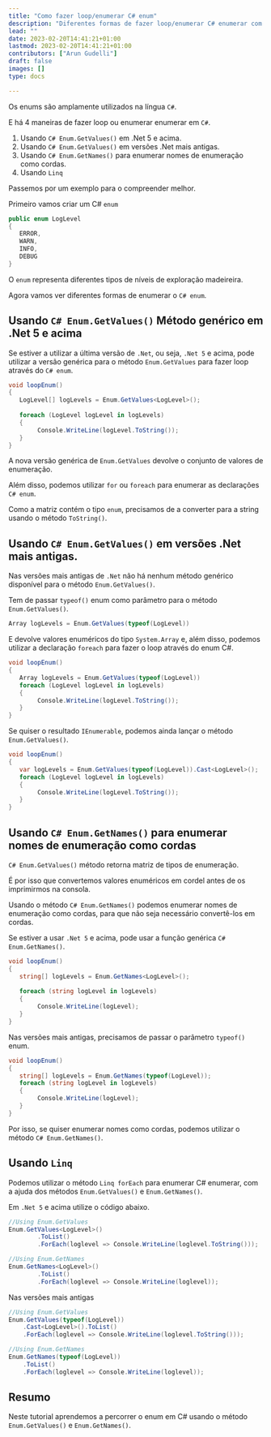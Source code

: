 ```yaml
---
title: "Como fazer loop/enumerar C# enum"
description: "Diferentes formas de fazer loop/enumerar C# enumerar com exemplos"
lead: ""
date: 2023-02-20T14:41:21+01:00
lastmod: 2023-02-20T14:41:21+01:00
contributors: ["Arun Gudelli"]
draft: false
images: []
type: docs

---
```


Os enums são amplamente utilizados na língua `C#`. 

E há 4 maneiras de fazer loop ou enumerar enumerar em `C#`. 

1. Usando `C# Enum.GetValues()` em .Net 5 e acima.
2. Usando `C# Enum.GetValues()` em versões .Net mais antigas.
3. Usando `C# Enum.GetNames()` para enumerar nomes de enumeração como cordas.
4. Usando `Linq`

Passemos por um exemplo para o compreender melhor. 

Primeiro vamos criar um C# `enum`

```csharp
public enum LogLevel
{
   ERROR, 
   WARN, 
   INFO, 
   DEBUG
}
```

O `enum` representa diferentes tipos de níveis de exploração madeireira.

Agora vamos ver diferentes formas de enumerar o `C# enum`.

## Usando `C# Enum.GetValues()` Método genérico em .Net 5 e acima

Se estiver a utilizar a última versão de `.Net`, ou seja, `.Net 5` e acima, pode utilizar a versão genérica para o método `Enum.GetValues` para fazer loop através do `C# enum`.

```csharp
void loopEnum()
{
   LogLevel[] logLevels = Enum.GetValues<LogLevel>();
   
   foreach (LogLevel logLevel in logLevels)
   {
        Console.WriteLine(logLevel.ToString());
   }
}
```

A nova versão genérica de `Enum.GetValues` devolve o conjunto de valores de enumeração. 

Além disso, podemos utilizar `for` ou `foreach` para enumerar as declarações `C# enum`. 

Como a matriz contém o tipo `enum`, precisamos de a converter para a string usando o método `ToString()`.

## Usando `C# Enum.GetValues()` em versões .Net mais antigas.

Nas versões mais antigas de `.Net` não há nenhum método genérico disponível para o método `Enum.GetValues()`. 

Tem de passar `typeof()` enum como parâmetro para o método `Enum.GetValues()`. 

```csharp
Array logLevels = Enum.GetValues(typeof(LogLevel))
```
E devolve valores enuméricos do tipo `System.Array` e, além disso, podemos utilizar a declaração `foreach` para fazer o loop através do enum C#.

```csharp
void loopEnum()
{
   Array logLevels = Enum.GetValues(typeof(LogLevel))
   foreach (LogLevel logLevel in logLevels)
   {
        Console.WriteLine(logLevel.ToString());
   }
}
```

Se quiser o resultado `IEnumerable`, podemos ainda lançar o método `Enum.GetValues()`.

```csharp
void loopEnum()
{
   var logLevels = Enum.GetValues(typeof(LogLevel)).Cast<LogLevel>();
   foreach (LogLevel logLevel in logLevels)
   {
        Console.WriteLine(logLevel.ToString());
   }
}
```

## Usando `C# Enum.GetNames()` para enumerar nomes de enumeração como cordas 

`C# Enum.GetValues()` método retorna matriz de tipos de enumeração. 

É por isso que convertemos valores enuméricos em cordel antes de os imprimirmos na consola.

Usando o método `C# Enum.GetNames()` podemos enumerar nomes de enumeração como cordas, para que não seja necessário convertê-los em cordas.

Se estiver a usar `.Net 5` e acima, pode usar a função genérica `C# Enum.GetNames()`.

```csharp
void loopEnum()
{
   string[] logLevels = Enum.GetNames<LogLevel>();
   
   foreach (string logLevel in logLevels)
   {
        Console.WriteLine(logLevel);
   }
}
```

Nas versões mais antigas, precisamos de passar o parâmetro `typeof()` enum.

```csharp
void loopEnum()
{
   string[] logLevels = Enum.GetNames(typeof(LogLevel));
   foreach (string logLevel in logLevels)
   {
        Console.WriteLine(logLevel);
   }
}
```

Por isso, se quiser enumerar nomes como cordas, podemos utilizar o método `C# Enum.GetNames()`.

## Usando `Linq`

Podemos utilizar o método `Linq forEach` para enumerar C# enumerar, com a ajuda dos métodos `Enum.GetValues()` e `Enum.GetNames()`.

Em `.Net 5` e acima utilize o código abaixo.

```csharp
//Using Enum.GetValues
Enum.GetValues<LogLevel>()
        .ToList()
        .ForEach(loglevel => Console.WriteLine(loglevel.ToString()));

//Using Enum.GetNames
Enum.GetNames<LogLevel>()
        .ToList()
        .ForEach(loglevel => Console.WriteLine(loglevel));        
```

Nas versões mais antigas

```csharp
//Using Enum.GetValues
Enum.GetValues(typeof(LogLevel))
    .Cast<LogLevel>().ToList()
    .ForEach(loglevel => Console.WriteLine(loglevel.ToString()));

//Using Enum.GetNames
Enum.GetNames(typeof(LogLevel))
    .ToList()
    .ForEach(loglevel => Console.WriteLine(loglevel));    
```

## Resumo

Neste tutorial aprendemos a percorrer o enum em C# usando o método `Enum.GetValues()` e `Enum.GetNames()`.










